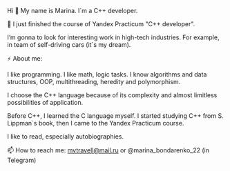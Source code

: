 Hi 👋 My name is Marina. I`m a C++ developer.

🌱 I just finished the course of Yandex Practicum "C++ developer".

I’m gonna to look for interesting work in high-tech industries. For example, in team of self-driving cars (it`s my dream).

⚡ About me:

I like programming. I like math, logic tasks. I know algorithms and data structures, OOP, multithreading, heredity and polymorphism.

I choose the C++ language because of its complexity and almost limitless possibilities of application.

Before C++, I learned the C language myself. I started studying C++ from S. Lippman`s book, then I came to the Yandex Practicum course.

I like to read, especially autobiographies.

📫 How to reach me: mvtravell@mail.ru or @marina_bondarenko_22 (in Telegram)
